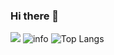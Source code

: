 ### Hi there 👋
![](https://visitor-badge.glitch.me/badge?page_id=we0091234.readme)
![info](https://github-readme-stats.vercel.app/api?username=we0091234&show_icons=true&count_private=true&hide=prs&theme=default_repocard)
![Top Langs](https://github-readme-stats.vercel.app/api/top-langs/?username=we0091234&layout=default&theme=gotham&hide=html&hide_border=true&card_width=330)

<!-- <a href="https://github.com/search?o=desc&q=author%3Awe0091234&s=committer-date&type=Commits">
  <img align="center" height = "167" src="https://github-readme-stats.vercel.app/api?username=we0091234&count_private=true&show_icons=true&theme=dark" />
</a>
<a href="https://github.com/koi2000?tab=repositories">
  <img align="center" height = "167" src="https://github-readme-stats.vercel.app/api/top-langs/?username=we0091234&count_private=true&layout=compact&theme=dark&hide=html,css" />
</a>
 -->
